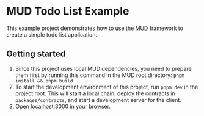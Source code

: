 # MUD Todo List Example

This example project demonstrates how to use the MUD framework to create a simple todo list application.

## Getting started

1. Since this project uses local MUD dependencies, you need to prepare them first by running this command in the MUD root directory: `pnpm install && pnpm build`
2. To start the development environment of this project, run `pnpm dev` in the project root. This will start a local chain, deploy the contracts in `packages/contracts`, and start a development server for the client.
3. Open [localhost:3000](http://localhost:3000) in your browser.
